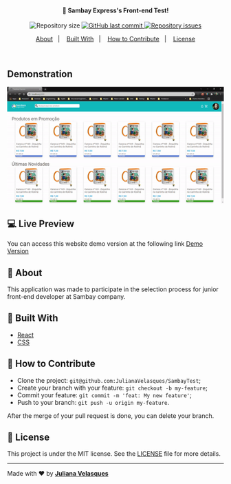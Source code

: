 <h4 align="center">
  🚀 Sambay Express's Front-end Test!
</h4>

<p align="center">
  <img alt="Repository size" src="https://img.shields.io/github/repo-size/JulianaVelasques/SambayTest">
  
  <a href="https://github.com/JulianaVelasques/moveit/commits/master">
    <img alt="GitHub last commit" src="https://img.shields.io/github/last-commit/JulianaVelasques/SambayTest">
  </a>

  <a href="https://github.com/JulianaVelasques/SambatTest/issues">
    <img alt="Repository issues" src="https://img.shields.io/github/issues/JulianaVelasques/SambayTest">
  </a>

</p>

<p align="center">
  <a href="#page_with_curl-about">About</a>&nbsp;&nbsp;&nbsp;|&nbsp;&nbsp;&nbsp;
  <a href="#wrench-built-with">Built With</a>&nbsp;&nbsp;&nbsp;|&nbsp;&nbsp;&nbsp;
  <a href="#-how-to-contribute">How to Contribute</a>&nbsp;&nbsp;&nbsp;|&nbsp;&nbsp;&nbsp;
  <a href="#memo-license">License</a>
</p>

<br>


 ## Demonstration
  <div align='center'><img src="Demo.gif" alt="Demo"/></div>
    
    

## :computer: Live Preview

You can access this website demo version at the following link [Demo Version](sambay-test.vercel.app)

## :page_with_curl: About

This application was made to participate in the selection process for junior front-end developer at Sambay company.

## :wrench: Built With

- [React](https://reactjs.org)
- [CSS]()

## 🤔 How to Contribute

- Clone the project: `git@github.com:JulianaVelasques/SambayTest`;
- Create your branch with your feature: `git checkout -b my-feature`;
- Commit your feature: `git commit -m 'feat: My new feature'`;
- Push to your branch: `git push -u origin my-feature`.

After the merge of your pull request is done, you can delete your branch.

## :memo: License

This project is under the MIT license. See the [LICENSE](LICENSE.md) file for more details.

---

Made with ♥ by <tr>
    <td align="center"><a href="https://github.com/JulianaVelasques"><b>Juliana Velasques</b></a><br /></td>
  <tr>
